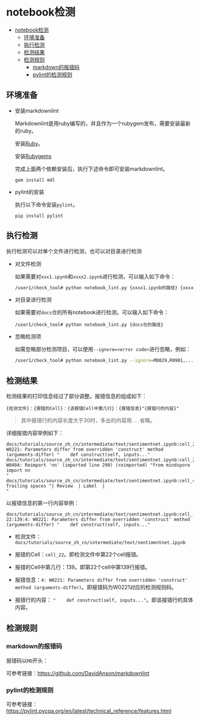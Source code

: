 # notebook检测

<!-- TOC -->

- [notebook检测](#notebook检测)
    - [环境准备](#环境准备)
    - [执行检测](#执行检测)
    - [检测结果](#检测结果)
    - [检测规则](#检测规则)
        - [markdown的报错码](#markdown的报错码)
        - [pylint的检测规则](#pylint的检测规则)

<!-- /TOC -->

## 环境准备

- 安装markdownlint

    Markdownlint是用ruby编写的，并且作为一个rubygem发布，需要安装最新的ruby。

    安装[Ruby](http://rubyinstaller.org/downloads)。

    安装[Rubygems](https://rubygems.org/pages/download)

    完成上面两个依赖安装后，执行下述命令即可安装markdownlint。

    ```shell
    gem install mdl
    ```

- pylint的安装

    执行以下命令安装`pylint`。

    ```shell
    pip install pylint
    ```

## 执行检测

执行检测可以对单个文件进行检测，也可以对目录进行检测

- 对文件检测

    如果需要对`xxx1.ipynb`和`xxxx2.ipynb`进行检测，可以输入如下命令：

    ```bash
    /user1/check_tool# python notebook_lint.py {xxxx1.ipynb的路径} {xxxx2.ipynb的路径}
    ```

- 对目录进行检测

    如果需要对`docs`仓的所有notebook进行检测，可以输入如下命令：

    ```text
    /user1/check_tool# python notebook_lint.py {docs仓的路径}
    ```

- 忽略检测项

    如需忽略部分检测项目，可以使用`--ignore=<error code>`进行忽略，例如：

    ```bash
    /user1/check_tool# python notebook_lint.py --ignore=MD029,R0901,... {xxxx1.ipynb的路径}
    ```

## 检测结果

检测结果的打印信息经过了部分调整。报错信息的组成如下：

```text
{检测文件}：{报错的Cell}：{该报错Cell中第几行}：{报错信息}"{报错行的内容}"
```

> 其中报错行的内容长度大于30时，多出的内容用`...`省略。

详细报错内容举例如下：

```text
docs/tutorials/source_zh_cn/intermediate/text/sentimentnet.ipynb:cell_22:139:4: W0221: Parameters differ from overridden 'construct' method (arguments-differ) "    def construct(self, inputs..."
docs/tutorials/source_zh_cn/intermediate/text/sentimentnet.ipynb:cell_24:4:0: W0404: Reimport 'nn' (imported line 290) (reimported) "from mindspore import nn
"
docs/tutorials/source_zh_cn/intermediate/text/sentimentnet.ipynb:cell_4:11:MD009 Trailing spaces "| Review  | Label  |
"
```

以报错信息的第一行内容举例：

`docs/tutorials/source_zh_cn/intermediate/text/sentimentnet.ipynb:cell_22:139:4: W0221: Parameters differ from overridden 'construct' method (arguments-differ) "    def construct(self, inputs..."`

- 检测文件：`docs/tutorials/source_zh_cn/intermediate/text/sentimentnet.ipynb`

- 报错的Cell：`cell_22`。即检测文件中第22个cell报错。

- 报错的Cell中第几行：139。即第22个cell中第139行报错。

- 报错信息：`4: W0221: Parameters differ from overridden 'construct' method (arguments-differ)`。即报错码为W0221对应的检测规则码。

- 报错行的内容： `"    def construct(self, inputs..."`。即该报错行的具体内容。

## 检测规则

### markdown的报错码

报错码以`MD`开头：

可参考链接：<https://github.com/DavidAnson/markdownlint>

### pylint的检测规则

可参考链接：<https://pylint.pycqa.org/en/latest/technical_reference/features.html>
